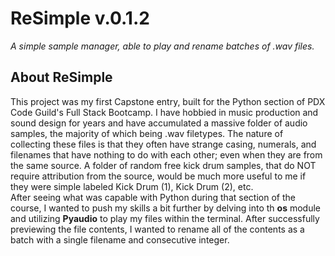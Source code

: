 # ReSimple v.0.1.2
*A simple sample manager, able to play and rename batches of .wav files.*

## About ReSimple
  This project was my first Capstone entry, built for the Python section of PDX Code Guild's Full Stack Bootcamp. I have hobbied in music production and sound design for years and have accumulated a massive folder of audio samples, the majority of which being .wav filetypes. The nature of collecting these files is that they often have strange casing, numerals, and filenames that have nothing to do with each other; even when they are from the same source. A folder of random free kick drum samples, that do NOT require attribution from the source, would be much more useful to me if they were simple labeled Kick Drum (1), Kick Drum (2), etc.  
  After seeing what was capable with Python during that section of the course, I wanted to push my skills a bit further by delving into th **os** module and utilizing **Pyaudio** to play my files within the terminal. After successfully previewing the file contents, I wanted to rename all of the contents as a batch with a single filename and consecutive integer. 

